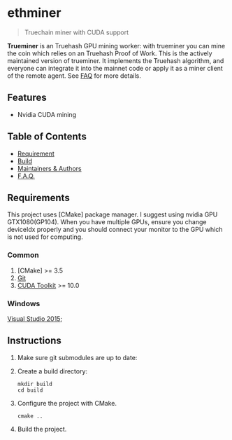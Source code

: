 # ethminer

> Truechain miner with CUDA support

**Trueminer** is an Truehash GPU mining worker: with trueminer you can mine the coin which relies on an Truehash Proof of Work. This is the actively maintained version of trueminer. It implements the Truehash algorithm, and everyone can integrate it into the mainnet code or apply it as a miner client of the remote agent. See [FAQ](#faq) for more details.

## Features

* Nvidia CUDA mining


## Table of Contents

* [Requirement](#Requirements)
* [Build](#build)
* [Maintainers & Authors](#maintainers--authors)
* [F.A.Q.](#faq)


## Requirements

This project uses [CMake] package manager. I suggest using nvidia GPU GTX1080(GP104). When you have multiple GPUs, ensure you change deviceIdx properly and you should connect your monitor to the GPU which is not used for computing. 

### Common

1. [CMake] >= 3.5
2. [Git](https://git-scm.com/downloads)
3. [CUDA Toolkit](https://developer.nvidia.com/cuda-downloads) >= 10.0 

### Windows

[Visual Studio 2015](https://www.visualstudio.com/downloads/);

## Instructions

1. Make sure git submodules are up to date:

2. Create a build directory:

    ```shell
    mkdir build
    cd build
    ```

3. Configure the project with CMake. 

    ```shell
    cmake ..
    ```

4. Build the project.

